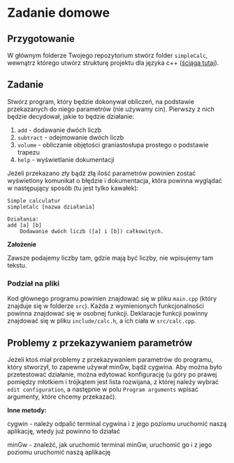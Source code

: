 # Zadanie domowe

## Przygotowanie

W głównym folderze Twojego repozytorium stwórz folder `simpleCalc`, wewnątrz którego utwórz strukturę 
projektu dla języka c++ ([ściąga tutaj](Lab1.md#Komendy-cmake)).

## Zadanie

Stwórz program, który będzie dokonywał obliczeń, na podstawie przekazanych do niego parametrów (nie używamy cin).
Pierwszy z nich
będzie decydował, jakie to będzie działanie:
1. `add` - dodawanie dwóch liczb
2. `subtract` - odejmowanie dwóch liczb
3. `volume` - obliczanie objętości graniastosłupa prostego o podstawie trapezu
4. `help` - wyświetlanie dokumentacji

Jeżeli przekazano zły bądź złą ilość parametrów powinien zostać wyświetlony komunikat o błędzie i dokumentacja,
która powinna wyglądać w następujący sposób (tu jest tylko kawałek):

```console
Simple calculatur
simpleCalc [nazwa działania]

Działania:
add [a] [b]
    Dodawanie dwóch liczb ([a] i [b]) całkowitych.    
```

**Założenie**

Zawsze podajemy liczby tam, gdzie mają być liczby, nie wpisujemy tam tekstu.

### Podział na pliki

Kod głównego programu powinien znajdować się w pliku `main.cpp` (który znajduje się w folderze `src`). Każda z 
wymienionych funkcjonalności powinna znajdować się w osobnej funkcji. Deklaracje funkcji powinny znajdować się w 
pliku `include/calc.h`, a ich ciała w `src/calc.cpp`.

## Problemy z przekazywaniem parametrów

Jeżeli ktoś miał problemy z przekazywaniem parametrów do programu, który stworzył, to zapewne używał minGw, bądź 
cygwina. Aby można było przetestować działanie, można edytować konfigurację (u góry po prawej pomiędzy młotkiem i 
trójkątem jest lista rozwijana, z której należy wybrać `edit configuration`, a następnie w polu `Program arguments` 
wpisać argumenty, które chcemy przekazać).

**Inne metody:**

cygwin - należy odpalić terminal cygwina i z jego poziomu uruchomić naszą aplikację, wtedy już powinno to działać

minGw - znaleźć, jak uruchomić terminal minGw, uruchomić go i z jego poziomu uruchomić naszą aplikację
